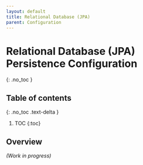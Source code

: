 ```yaml
---
layout: default
title: Relational Database (JPA)
parent: Configuration
---
```


# Relational Database (JPA) Persistence Configuration
{: .no_toc }

## Table of contents
{: .no_toc .text-delta }

1. TOC
{:toc}

## Overview

*(Work in progress)*